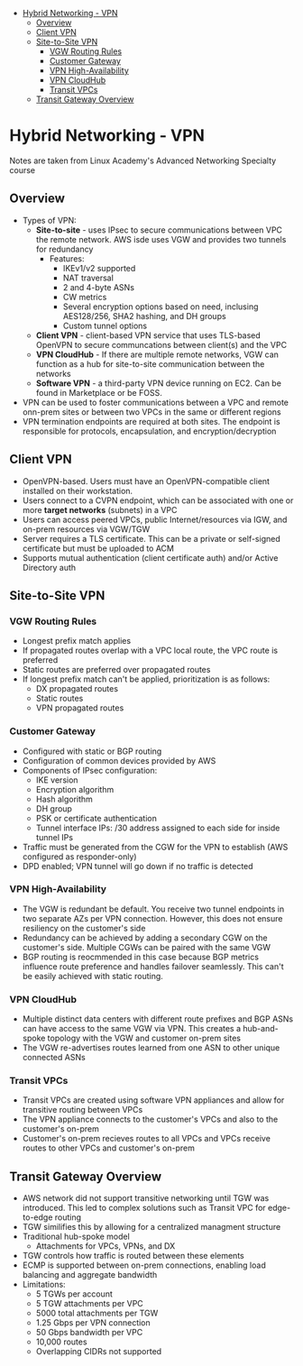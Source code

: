 - [Hybrid Networking - VPN](#hybrid-networking---vpn)
  - [Overview](#overview)
  - [Client VPN](#client-vpn)
  - [Site-to-Site VPN](#site-to-site-vpn)
    - [VGW Routing Rules](#vgw-routing-rules)
    - [Customer Gateway](#customer-gateway)
    - [VPN High-Availability](#vpn-high-availability)
    - [VPN CloudHub](#vpn-cloudhub)
    - [Transit VPCs](#transit-vpcs)
  - [Transit Gateway Overview](#transit-gateway-overview)

# Hybrid Networking - VPN
Notes are taken from Linux Academy's Advanced Networking Specialty course

## Overview
* Types of VPN:
  * **Site-to-site** - uses IPsec to secure communications between VPC the remote network. AWS isde uses VGW and provides two tunnels for redundancy
    * Features:
      * IKEv1/v2 supported
      * NAT traversal
      * 2 and 4-byte ASNs
      * CW metrics
      * Several encryption options based on need, inclusing AES128/256, SHA2 hashing, and DH groups
      * Custom tunnel options
  * **Client VPN** - client-based VPN service that uses TLS-based OpenVPN to secure communcations between client(s) and the VPC
  * **VPN CloudHub** - If there are multiple remote networks, VGW can function as a hub for site-to-site communication between the networks
  * **Software VPN** - a third-party VPN device running on EC2. Can be found in Marketplace or be FOSS. 
* VPN can be used to foster communications between a VPC and remote onn-prem sites or between two VPCs in the same or different regions
* VPN termination endpoints are required at both sites. The endpoint is responsible for protocols, encapsulation, and encryption/decryption

## Client VPN
* OpenVPN-based. Users must have an OpenVPN-compatible client installed on their workstation.
* Users connect to a CVPN endpoint, which can be associated with one or more **target networks** (subnets) in a VPC
* Users can access peered VPCs, public Internet/resources via IGW, and on-prem resources via VGW/TGW
* Server requires a TLS certificate. This can be a private or self-signed certificate but must be uploaded to ACM
* Supports mutual authentication (client certificate auth) and/or Active Directory auth

## Site-to-Site VPN

### VGW Routing Rules
* Longest prefix match applies
* If propagated routes overlap with a VPC local route, the VPC route is preferred
* Static routes are preferred over propagated routes
* If longest prefix match can't be applied, prioritization is as follows:
  * DX propagated routes
  * Static routes
  * VPN propagated routes

### Customer Gateway
* Configured with static or BGP routing
* Configuration of common devices provided by AWS
* Components of IPsec configuration:
  * IKE version
  * Encryption algorithm
  * Hash algorithm
  * DH group
  * PSK or certificate authentication
  * Tunnel interface IPs: /30 address assigned to each side for inside tunnel IPs
* Traffic must be generated from the CGW for the VPN to establish (AWS configured as responder-only)
* DPD enabled; VPN tunnel will go down if no traffic is detected

### VPN High-Availability
* The VGW is redundant be default. You receive two tunnel endpoints in two separate AZs per VPN connection. However, this does not ensure resiliency on the customer's side
* Redundancy can be achieved by adding a secondary CGW on the customer's side. Multiple CGWs can be paired with the same VGW
* BGP routing is reocmmended in this case because BGP metrics influence route preference and handles failover seamlessly. This can't be easily achieved with static routing.

### VPN CloudHub
* Multiple distinct data centers with different route prefixes and BGP ASNs can have access to the same VGW via VPN. This creates a hub-and-spoke topology with the VGW and customer on-prem sites
* The VGW re-advertises routes learned from one ASN to other unique connected ASNs

### Transit VPCs
* Transit VPCs are created using software VPN appliances and allow for transitive routing between VPCs
* The VPN appliance connects to the customer's VPCs and also to the customer's on-prem
* Customer's on-prem recieves routes to all VPCs and VPCs receive routes to other VPCs and customer's on-prem

## Transit Gateway Overview
* AWS network did not support transitive networking until TGW was introduced. This led to complex solutions such as Transit VPC for edge-to-edge routing
* TGW similifies this by allowing for a centralized managment structure
* Traditional hub-spoke model
  * Attachments for VPCs, VPNs, and DX
* TGW controls how traffic is routed between these elements
* ECMP is supported between on-prem connections, enabling load balancing and aggregate bandwidth
* Limitations:
  * 5 TGWs per account
  * 5 TGW attachments per VPC
  * 5000 total attachments per TGW
  * 1.25 Gbps per VPN connection
  * 50 Gbps bandwidth per VPC
  * 10,000 routes
  * Overlapping CIDRs not supported